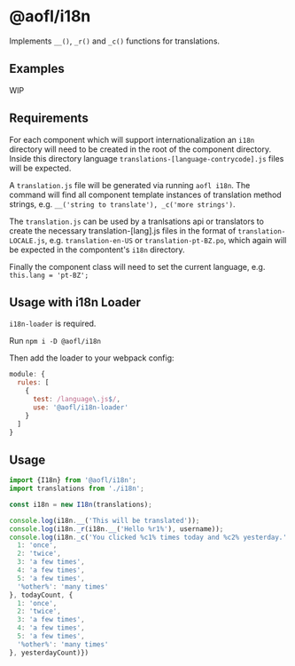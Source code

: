 # @aofl/i18n

Implements `__()`, `_r()` and `_c()` functions for translations.


## Examples
WIP


## Requirements

For each component which will support internationalization an `i18n` directory will need to be created in the root of the component directory. Inside this directory language `translations-[language-contrycode].js` files will be expected.

A `translation.js` file will be generated via running `aofl i18n`. The command will find all component template instances of translation method strings, e.g. `__('string to translate'), _c('more strings')`.

The `translation.js` can be used by a tranlsations api or translators to create the necessary translation-[lang].js files in the format of `translation-LOCALE.js`, e.g. `translation-en-US` or `translation-pt-BZ.po`, which again will be expected in the compontent's `i18n` directory.

Finally the component class will need to set the current language, e.g. `this.lang = 'pt-BZ';`

## Usage with i18n Loader

`i18n-loader` is required.

Run `npm i -D @aofl/i18n`

Then add the loader to your webpack config:

```js
module: {
  rules: [
    {
      test: /language\.js$/,
      use: '@aofl/i18n-loader'
    }
  ]
}
```

## Usage

```js
import {I18n} from '@aofl/i18n';
import translations from './i18n';

const i18n = new I18n(translations);

console.log(i18n.__('This will be translated'));
console.log(i18n._r(i18n.__('Hello %r1%'), username));
console.log(i18n._c('You clicked %c1% times today and %c2% yesterday.' , {
  1: 'once',
  2: 'twice',
  3: 'a few times',
  4: 'a few times',
  5: 'a few times',
  '%other%': 'many times'
}, todayCount, {
  1: 'once',
  2: 'twice',
  3: 'a few times',
  4: 'a few times',
  5: 'a few times',
  '%other%': 'many times'
}, yesterdayCount)})
```
